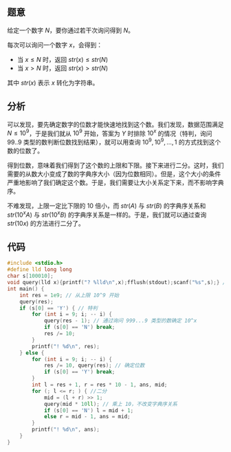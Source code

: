 ## 题意

给定一个数字 $N$，要你通过若干次询问得到 $N$。

每次可以询问一个数字 $x$，会得到：

+ 当 $x \leqslant N$ 时，返回 $str(x) \leqslant str(N)$
+ 当 $x > N$ 时，返回 $str(x) > str(N)$

其中 $str(x)$ 表示 $x$ 转化为字符串。

## 分析

可以发现，要先确定数字的位数才能快速地找到这个数。我们发现，数据范围满足 $N \leqslant 10^9$，于是我们就从 $10^9$ 开始，答案为 $Y$ 时排除 $10^x$ 的情况（特判，询问 $99..9$ 类型的数判断位数找到结果），就可以用查询 $10^9, 10^9,...,1$ 的方式找到这个数的位数了。

得到位数，意味着我们得到了这个数的上限和下限。接下来进行二分。这时，我们需要的从数大小变成了数的字典序大小（因为位数相同）。但是，这个大小的条件严重地影响了我们确定这个数。于是，我们需要让大小关系定下来，而不影响字典序。

不难发现，上限一定比下限的 $10$ 倍小，而 $str(A)$ 与 $str(B)$ 的字典序关系和 $str(10^x A)$ 与 $str(10^x B)$ 的字典序关系是一样的。于是，我们就可以通过查询 $str(10x)$ 的方法进行二分了。

## 代码

```cpp
#include <stdio.h>
#define lld long long
char s[100010];
void query(lld x){printf("? %lld\n",x);fflush(stdout);scanf("%s",s);} // 题目的自带询问 API 
int main() {
	int res = 1e9; // 从上限 10^9 开始 
	query(res);
	if (s[0] == 'Y') { // 特判 
		for (int i = 9; i; -- i) {
			query(res - 1); // 通过询问 999...9 类型的数确定 10^x 
			if (s[0] == 'N') break;
			res /= 10;
		}
		printf("! %d\n", res);
	} else {
		for (int i = 9; i; -- i) {
			res /= 10, query(res); // 确定位数 
			if (s[0] == 'Y') break;
		}
		int l = res + 1, r = res * 10 - 1, ans, mid;
		for (; l <= r; ) { //二分 
			mid = (l + r) >> 1;
			query(mid * 10ll); // 乘上 10，不改变字典序关系 
			if (s[0] == 'N') l = mid + 1;
			else r = mid - 1, ans = mid;
		}
		printf("! %d\n", ans);
	}
}
```